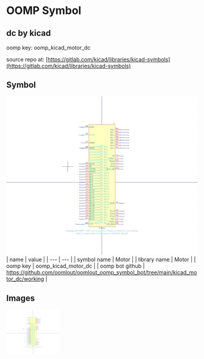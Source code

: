 # OOMP Symbol  
## dc  by kicad  
  
oomp key: oomp_kicad_motor_dc  
  
source repo at: [https://gitlab.com/kicad/libraries/kicad-symbols](https://gitlab.com/kicad/libraries/kicad-symbols)  
## Symbol  
  
[![working.png](working_600.png)](working.png)  
| name | value | 
| --- | --- | 
| symbol name | Motor | 
| library name | Motor | 
| oomp key | oomp_kicad_motor_dc | 
| oomp bot github | https://github.com/oomlout/oomlout_oomp_symbol_bot/tree/main/kicad_motor_dc/working | 
## Images  
  
[![working.png](working_140.png)](working.png)  
